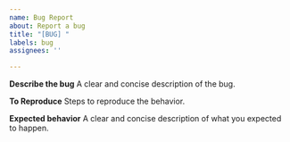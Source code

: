 ```yaml
---
name: Bug Report
about: Report a bug
title: "[BUG] "
labels: bug
assignees: ''

---
```


**Describe the bug**
A clear and concise description of the bug.

**To Reproduce**
Steps to reproduce the behavior.

**Expected behavior**
A clear and concise description of what you expected to happen.
